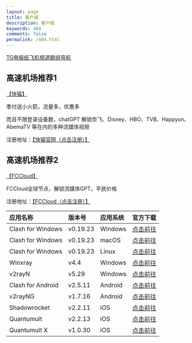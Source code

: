 ```yaml
---
layout: page
title: 客户端
description: 客户端
keywords: 404
comments: false
permalink: /404.html
---
```

[TG电报纸飞机频道群组导航](https://telegeam.github.io/blog1)

##  高速机场推荐1

[【快猫】](https://kuaimao.work/#/register?code=TTaIXhNs)

季付送小火箭，流量多，优惠多

而且不限登录设备数，chatGPT 解锁奈飞、Disney、HBO、TVB、Happyon、AbemaTV 等在内的多种流媒体视频

注册地址：[【快猫官网（点击注册）】](https://kuaimao.work/#/register?code=TTaIXhNs)

##  高速机场推荐2

[【FCCloud】](https://invite.fastconnect.cc/#/register?code=9BV1HHRM)

FCCloud全球节点，解锁流媒体GPT，平民价格

注册地址：[【FCCloud（点击注册）】](https://invite.fastconnect.cc/#/register?code=9BV1HHRM)

| 应用名称	| 版本号	| 应用系统	| 官方下载 |
| :-------- | :-------- | :-------- | :------- |
| Clash for Windows	| v0.19.23	| Windows	 | [点击前往](https://archive.org/download/clash_for_windows_pkg) | 
| Clash for Windows	| v0.19.23 | 	macOS	 | [点击前往](https://github.com/zzzgydi/clash-verge/releases) | 
| Clash for Windows	 | v0.19.23	 | Linux	 | [点击前往](https://github.com/zzzgydi/clash-verge/releases) | 
| Winxray	 | v4.4	 | Windows	 | [点击前往](https://github.com/TheMRLL/WinXray/releases) | 
| v2rayN	 | v5.29 | 	Windows | 	[点击前往](https://github.com/2dust/v2rayN/releases) | 
| Clash for Android	 | v2.5.11	 | Android	 | [点击前往]() | 
| v2rayNG | 	v1.7.16 | 	Android	 | [点击前往](https://github.com/2dust/v2rayNG/releases) | 
| Shadowrocket | 	v2.2.11 | 	iOS | 	[点击前往](https://apps.apple.com/us/app/shadowrocket/id932747118) | 
| Quantumult | 	v2.2.13 | 	iOS	 | [点击前往](https://apps.apple.com/us/app/quantumult/id1252015438?l=zh) | 
| Quantumult X | 	v1.0.30 | 	iOS	 | [点击前往](https://apps.apple.com/us/app/quantumult-x/id1443988620?l=zh) | 

 